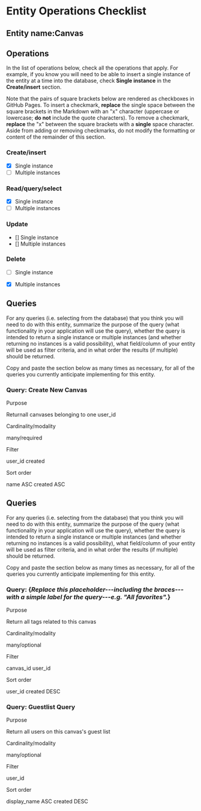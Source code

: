 # Entity Operations Checklist

## Entity name:Canvas

## Operations

In the list of operations below, check all the operations that apply. For example, if you know you will need to be able to insert a single instance of the entity at a time into the database, check **Single instance** in the **Create/insert** section.

Note that the pairs of square brackets below are rendered as checkboxes in GitHub Pages. To insert a checkmark, **replace** the single space between the square brackets in the Markdown with an "x" character (uppercase or lowercase; **do not** include the quote characters). To remove a checkmark, **replace** the "x" between the square brackets with a **single** space character. Aside from adding or removing checkmarks, do not modify the formatting or content of the remainder of this section.

### Create/insert
    
* [x] Single instance 
* [ ] Multiple instances 
    
### Read/query/select

* [x] Single instance 
* [ ] Multiple instances 

### Update

* [] Single instance 
* [] Multiple instances 

### Delete

* [ ] Single instance 
* [x] Multiple instances 


## Queries

For any queries (i.e. selecting from the database) that you think you will need to do with this entity, summarize the purpose of the query (what functionality in your application will use the query), whether the query is intended to return a single instance or multiple instances (and whether returning no instances is a valid possibility), what field/column of your entity will be used as filter criteria, and in what order the results (if multiple) should be returned.

Copy and paste the section below as many times as necessary, for all of the queries you currently anticipate implementing for this entity.

### Query: Create New Canvas

Purpose

Returnall canvases belonging to one user_id

Cardinality/modality

many/required
 
Filter

user_id
created
 
Sort order

name ASC
created ASC

## Queries

For any queries (i.e. selecting from the database) that you think you will need to do with this entity, summarize the purpose of the query (what functionality in your application will use the query), whether the query is intended to return a single instance or multiple instances (and whether returning no instances is a valid possibility), what field/column of your entity will be used as filter criteria, and in what order the results (if multiple) should be returned.

Copy and paste the section below as many times as necessary, for all of the queries you currently anticipate implementing for this entity.

### Query: {_Replace this placeholder---including the braces---with a simple label for the query---e.g. "All favorites"._}

Purpose

Return all tags related to this canvas

Cardinality/modality

many/optional

Filter

canvas_id
user_id

Sort order

user_id
created DESC

### Query: Guestlist Query

Purpose

Return all users on this canvas's guest list

Cardinality/modality

many/optional

Filter

user_id 

Sort order

display_name ASC
created DESC


